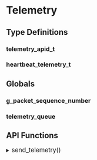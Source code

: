 # Telemetry


## Type Definitions
### telemetry_apid_t


### heartbeat_telemetry_t


## Globals
### g_packet_sequence_number


### telemetry_queue


## API Functions
<details><summary><big>send_telemetry()</big></summary>

#### Description
> Temp.

#### Parameters
> | Name | Type | Description |
> | ---- | ---- | ----------- |
> | apid | telemetry_apid_t |  |
> | payload_buffer | char* |  |
> | payload_size | size_t |  |

#### Returns
> None

</details>

